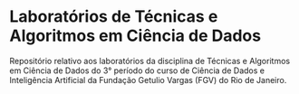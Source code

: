 # Laboratórios de Técnicas e Algoritmos em Ciência de Dados

Repositório relativo aos laboratórios da disciplina de Técnicas e Algoritmos em Ciência de Dados do 3° período do curso de Ciência de Dados e Inteligência Artificial da Fundação Getulio Vargas (FGV) do Rio de Janeiro.
